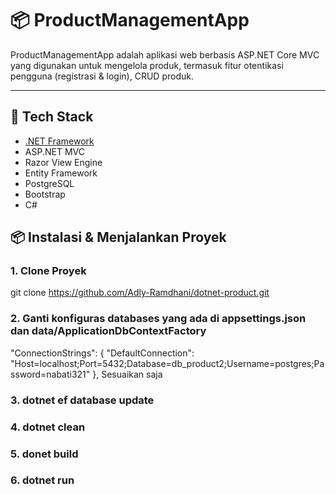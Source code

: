 # 📦 ProductManagementApp

ProductManagementApp adalah aplikasi web berbasis ASP.NET Core MVC yang digunakan untuk mengelola produk, termasuk fitur otentikasi pengguna (registrasi & login), CRUD produk.

---

## 🧰 Tech Stack

- [.NET Framework](https://dotnet.microsoft.com/)
- ASP.NET MVC
- Razor View Engine
- Entity Framework
- PostgreSQL 
- Bootstrap 
- C#

## 📦 Instalasi & Menjalankan Proyek

### 1. Clone Proyek
git clone https://github.com/Adly-Ramdhani/dotnet-product.git

### 2. Ganti konfiguras databases yang ada di appsettings.json dan data/ApplicationDbContextFactory 
"ConnectionStrings": {
    "DefaultConnection": "Host=localhost;Port=5432;Database=db_product2;Username=postgres;Password=nabati321"
  },
  Sesuaikan saja

### 3. dotnet ef database update
### 4. dotnet clean
### 5. donet build
### 6. dotnet run



